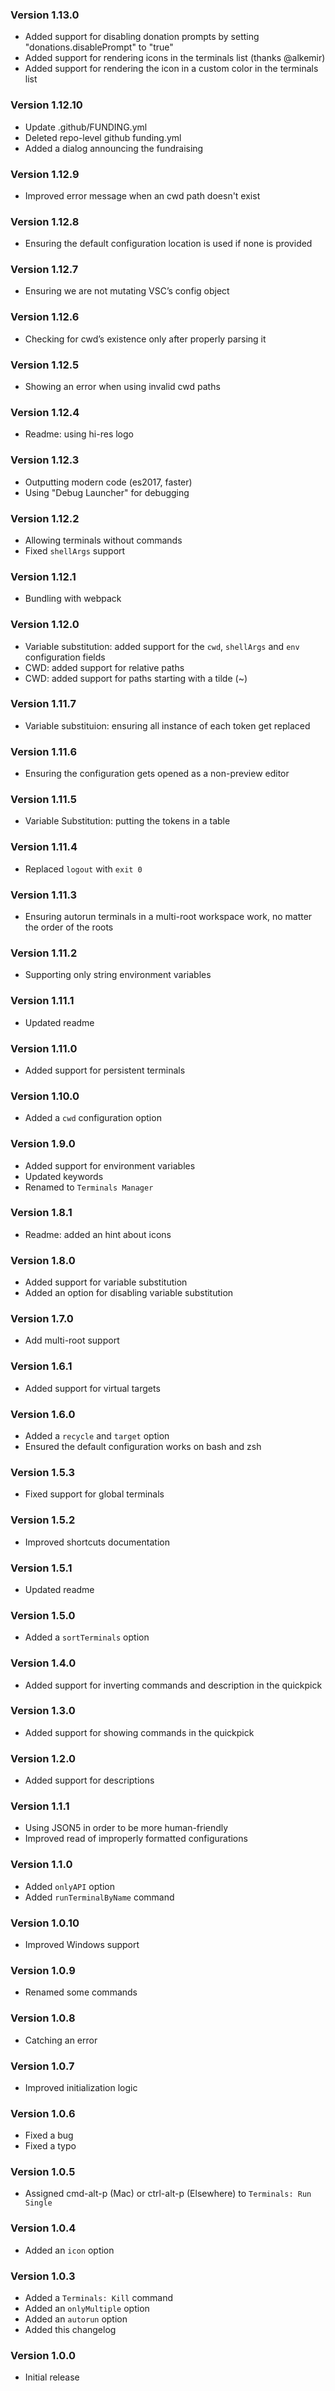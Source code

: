 ### Version 1.13.0
- Added support for disabling donation prompts by setting "donations.disablePrompt" to "true"
- Added support for rendering icons in the terminals list (thanks @alkemir)
- Added support for rendering the icon in a custom color in the terminals list

### Version 1.12.10
- Update .github/FUNDING.yml
- Deleted repo-level github funding.yml
- Added a dialog announcing the fundraising

### Version 1.12.9
- Improved error message when an cwd path doesn't exist

### Version 1.12.8
- Ensuring the default configuration location is used if none is provided

### Version 1.12.7
- Ensuring we are not mutating VSC’s config object

### Version 1.12.6
- Checking for cwd’s existence only after properly parsing it

### Version 1.12.5
- Showing an error when using invalid cwd paths

### Version 1.12.4
- Readme: using hi-res logo

### Version 1.12.3
- Outputting modern code (es2017, faster)
- Using "Debug Launcher" for debugging

### Version 1.12.2
- Allowing terminals without commands
- Fixed `shellArgs` support

### Version 1.12.1
- Bundling with webpack

### Version 1.12.0
- Variable substitution: added support for the `cwd`, `shellArgs` and `env` configuration fields
- CWD: added support for relative paths
- CWD: added support for paths starting with a tilde (~)

### Version 1.11.7
- Variable substituion: ensuring all instance of each token get replaced

### Version 1.11.6
- Ensuring the configuration gets opened as a non-preview editor

### Version 1.11.5
- Variable Substitution: putting the tokens in a table

### Version 1.11.4
- Replaced `logout` with `exit 0`

### Version 1.11.3
- Ensuring autorun terminals in a multi-root workspace work, no matter the order of the roots

### Version 1.11.2
- Supporting only string environment variables

### Version 1.11.1
- Updated readme

### Version 1.11.0
- Added support for persistent terminals

### Version 1.10.0
- Added a `cwd` configuration option

### Version 1.9.0
- Added support for environment variables
- Updated keywords
- Renamed to `Terminals Manager`

### Version 1.8.1
- Readme: added an hint about icons

### Version 1.8.0
- Added support for variable substitution
- Added an option for disabling variable substitution

### Version 1.7.0
- Add multi-root support

### Version 1.6.1
- Added support for virtual targets

### Version 1.6.0
- Added a `recycle` and `target` option
- Ensured the default configuration works on bash and zsh

### Version 1.5.3
- Fixed support for global terminals

### Version 1.5.2
- Improved shortcuts documentation

### Version 1.5.1
- Updated readme

### Version 1.5.0
- Added a `sortTerminals` option

### Version 1.4.0
- Added support for inverting commands and description in the quickpick

### Version 1.3.0
- Added support for showing commands in the quickpick

### Version 1.2.0
- Added support for descriptions

### Version 1.1.1
- Using JSON5 in order to be more human-friendly
- Improved read of improperly formatted configurations

### Version 1.1.0
- Added `onlyAPI` option
- Added `runTerminalByName` command

### Version 1.0.10
- Improved Windows support

### Version 1.0.9
- Renamed some commands

### Version 1.0.8
- Catching an error

### Version 1.0.7
- Improved initialization logic

### Version 1.0.6
- Fixed a bug
- Fixed a typo

### Version 1.0.5
- Assigned cmd-alt-p (Mac) or ctrl-alt-p (Elsewhere) to `Terminals: Run Single`

### Version 1.0.4
- Added an `icon` option

### Version 1.0.3
- Added a `Terminals: Kill` command
- Added an `onlyMultiple` option
- Added an `autorun` option
- Added this changelog

### Version 1.0.0
- Initial release
